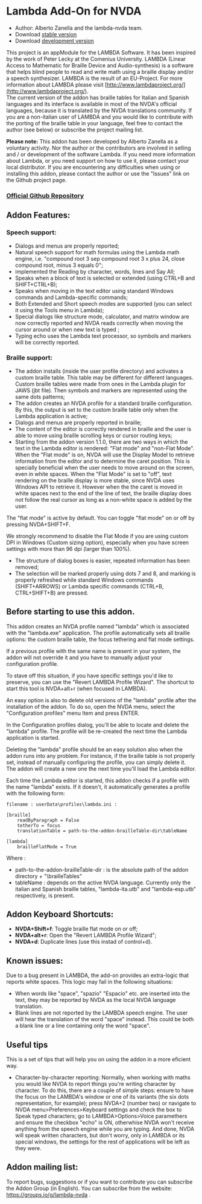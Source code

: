 # Lambda Add-On for NVDA
* Author: Alberto Zanella and the lambda-nvda team.
* Download [stable version][1]
* Download [development version][2]

This project is an appModule for the LAMBDA Software. It has been inspired by the work of Peter Lecky at the Comenius University. 
LAMBDA (Linear Access to Mathematic for Braille Device and Audio-synthesis) is a software that helps blind people to read and write math using a braille display and/or a speech synthesizer.
LAMBDA is the result of an EU-Project. For more information about LAMBDA please visit [http://www.lambdaproject.org/](http://www.lambdaproject.org/).  
The current version of the addon has braille tables for Italian and Spanish languages and its interface is available in most of the NVDA's official languages, because it is translated by the NVDA translations community. 
If you are a non-italian user of LAMBDA and you would like to contribute with the porting of the braille table in your language, feel free to contact the author (see below) or subscribe the project mailing list.

**Please note:** This addon has been developed by Alberto Zanella as a voluntary activity. Nor the author or the contributors are involved in selling and / or development of the software Lambda. If you need more information about Lambda, or you need support on how to use it, please contact your local distributor. If you are encountering any difficulties when using or installing this addon, please contact the author or use the "Issues" link on the Github project page.

### [Official Github Repository](https://github.com/lambda-nvda/lambdaNvda/)

## Addon Features:

### Speech support:

* Dialogs and menus are properly reported;
* Natural speech support for math formulas using the Lambda math engine, i.e. "compound root 3 sep compound root 3 x plus 24, close compound root, minus 3 equals 0";
* implemented the Reading by character, words, lines and Say All;
* Speaks when a block of text is selected or extended (using CTRL+B and SHIFT+CTRL+B);
* Speaks when moving in the text editor using standard Windows commands and Lambda-specific commands;
* Both Extended and Short speech modes are supported (you can select it using the Tools menu in Lambda);
* Special dialogs like structure mode, calculator, and matrix window are now correctly reported and NVDA reads correctly when moving the cursor around or when new text is typed ;
* Typing echo uses the Lambda text processor, so symbols and markers will be correctly reported.

### Braille support:

* The addon installs (inside the user profile directory) and activates a custom braille table. This table may be different for different languages. Custom braille tables were made from ones in the Lambda plugin for JAWS (jbt file). Then symbols and markers are represented using the same dots patterns;
* The addon creates an NVDA profile for a standard braille configuration. By this, the output is set to the custom braille table only when the Lambda application is active;
* Dialogs and menus are properly reported in braille;
* The content of the editor is correctly rendered in braille and the user is able to move using braille scrolling keys or cursor routing keys;
* Starting from the addon version 1.1.0, there are two ways in which the text in the Lambda editor is rendered: "Flat mode" and "non-Flat Mode". When the "Flat mode" is on, NVDA will use the Display Model to retrieve information from the editor and to determine the caret position. This is specially beneficial when the user needs to move around on the screen, even in white spaces. When the  "Flat Mode" is set to "off", text rendering on the braille display is more stable, since NVDA uses Windows API to retrieve it. However when the the caret is moved in white spaces next to the end of the line of text, the braille display does not follow the real cursor as long as a non-white space is added by the user. 

The "flat mode" is active by default. You can toggle "flat mode" on or off by pressing NVDA+SHIFT+F.

We strongly recommend to disable the Flat Mode if you are using custom DPI in Windows (Custom sizing option), especially when you have screen settings with more than 96 dpi (larger than 100%).

* The structure of dialog boxes is easier, repeated information has been removed;
* The selection will be marked properly using dots 7 and 8, and marking is properly refreshed while standard Windows commands (SHIFT+ARROWS) or Lambda specific commands (CTRL+B, CTRL+SHIFT+B) are pressed.

## Before starting to use this addon.

This addon creates an NVDA profile named "lambda" which is associated with the "lambda.exe" application. The profile automatically sets all braille options: the custom braille table, the focus tethering and flat mode settings.

If a previous profile with the same name is present in your system, the addon will not override it and you have to manually adjust your configuration profile. 

To stave off this situation, if you have specific settings you'd like to preserve, you can use the "Revert LAMBDA Profile Wizard". The shortcut to start this tool is NVDA+alt+r (when focused in LAMBDA).

An easy option is also to delete old versions of the "lambda" profile after the installation of the addon. To do so, open the NVDA menu, select the "Configuration profiles" menu Item and press ENTER.

In the Configuration profiles dialog, you'll be able to locate and delete the "lambda" profile. The profile will be re-created the next time the Lambda application is started.

Deleting the "lambda" profile should be an easy solution also when the addon runs into any problem. For instance, if the braille table is not properly set, instead of manually configuring the profile, you can simply delete it. The addon will create a new one the next time you'll load the Lambda editor.

Each time the Lambda editor is started, this addon checks if a profile with the name "lambda" exists. If it doesn't, it automatically generates a profile with the following form:

```
filename : userData\profiles\lambda.ini :

[braille]
	readByParagraph = False
	tetherTo = focus
	translationTable = path-to-the-addon-brailleTable-dir\tableName

[lambda]
	brailleFlatMode = True

```

Where :

* path-to-the-addon-brailleTable-dir : is the absolute path of the addon directory + "\brailleTables"
* tableName : depends on the active NVDA language. Currently only the italian and Spanish braille tables, "lambda-ita.utb" and "lambda-esp.utb" respectively, is present.

## Addon Keyboard Shortcuts:

* **NVDA+Shift+f**: Toggle braille flat mode on or off;
* **NVDA+alt+r**: Open the "Revert LAMBDA Profile Wizard";
* **NVDA+d**: Duplicate lines (use this instad of control+d).

## Known issues:

Due to a bug present in LAMBDA, the add-on provides an extra-logic that reports white spaces. This logic may fail in the following situations:
* When words like "space", "spazio" "Espacio" etc. are inserted into the text, they may be reported by NVDA as the local NVDA language translation. 
* Blank lines are not reported by the LAMBDA speech engine. The user will hear the translation of the word "space" instead. This could be both a blank line or a line containing only the word "space".

## Useful tips

This is a set of tips that will help you on using the addon in a more eficient way.
* Character-by-character reporting: Normally, when working with maths you would like NVDA to report things you're writing character by character. To do this, there are a couple of simple steps: ensure to have the focus on the LAMBDA's window or one of its variants (the six dots representation, for example); press NVDA+2 (number two) or navigate to NVDA menu>Preferences>Keyboard settings and check the box to Speak typed characters; go to LAMBDA>Options>Voice paramethers and ensure the checkbox "echo" is ON, otherwhise NVDA won't receive anything from the speech engine while you are typing. And done, NVDA will speak written characters, but don't worry, only in LAMBDA or its special windows, the settings for the rest of applications will be left as they were.

## Addon mailing list:

To report bugs, suggestions or if you want to contribute you can subscribe the Addon Group (in English).
You can subscribe from the website: https://groups.io/g/lambda-nvda .

[1]: http://addons.nvda-project.org/files/get.php?file=lambda

[2]: http://addons.nvda-project.org/files/get.php?file=lambda-dev
